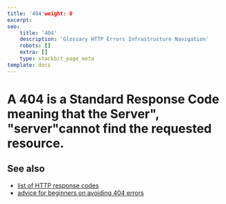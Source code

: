 ```yaml
---
title: '404'weight: 0
excerpt: 
seo:
    title: '404'
    description: 'Glossary HTTP Errors Infrastructure Navigation'
    robots: []
    extra: []
    type: stackbit_page_meta
template: docs
---
```


#  A 404 is a Standard Response Code meaning that the Server", "server"cannot find the requested resource.

## See also

- [list of HTTP response codes](/en-US/docs/Web/HTTP/Status)
- [advice for beginners on avoiding 404 errors](/en-US/docs/Learn/Common_questions/Checking_that_your_web_site_is_working_properly)
